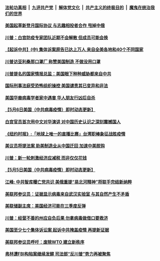 ####  [法轮功真相](../../../../basic/blob/master/README.md?t=05070831) &nbsp;|&nbsp; [九评共产党](../../../../9ping.md/blob/master/README.md?t=05070831) &nbsp;|&nbsp; [解体党文化](../../../../jtdwh.md/blob/master/README.md?t=05070831)  &nbsp;|&nbsp; [共产主义的终极目的](../../../../gczydzjmd.md/blob/master/README.md?t=05070831) &nbsp;|&nbsp; [魔鬼在统治我们的世界](../../../../mgztzwmdsj.md/blob/master/README.md?t=05070831) 

#### [美国起草新登月国际协议 与志趣相投者合作 甩掉中俄](../pages/soh6/375658.md?t=05070831) 
#### [川普：白宫防疫专家团队近期不会解散 但成员可能会换](../pages/soh6/375664.md?t=05070831) 
#### [【起诉中共】(中) 集体诉案原告已达上万人 来自全美各地和40个不同国家](../pages/soh6/375661.md?t=05070831) 
#### [川普访亚利桑那口罩厂 称赞美国制造 不做没用口罩](../pages/soh6/375655.md?t=05070831) 
#### [川普提名的国家情报总监：美国眼下种种威胁都来自中共](../pages/soh6/375613.md?t=05070831) 
#### [国际刑事法庭受恐怖组织操控 美国谴责其已变异和非法 ](../pages/soh6/375649.md?t=05070831) 
#### [美国华裔病毒学者家中遇害 华人朋友行凶后自杀](../pages/soh6/375580.md?t=05070831) 
#### [【5月6日美国（中共病毒疫情）即时动态更新】](../pages/soh6/375526.md?t=05070831) 
#### [白宫官员首次用中文对华演讲 对中国历史认识之深刻震撼国人](../pages/soh6/375349.md?t=05070831) 
#### [《纽约时报》:「地球上唯一的直播比赛」台湾职棒象征战胜疫情](../pages/soh6/375424.md?t=05070831) 
#### [美议员将提法案 助美制造业从中国迁回 加速中美脱钩](../pages/soh6/375358.md?t=05070831) 
#### [川普：新一轮刺激经济应减税 而非仅仅花钱](../pages/soh6/375364.md?t=05070831) 
#### [【5月5日美国（中共病毒疫情）即时动态更新】](../pages/soh6/375079.md?t=05070831) 
#### [江峰: 中共智库曝亡党共识  美俄重提“易北河精神”将联手完结新纳粹 ](../pages/soh6/375319.md?t=05070831) 
#### [美联邦参议员：证据显示病毒来自武汉实验室 与其自然产生不矛盾](../pages/soh6/375310.md?t=05070831) 
#### [美联储副主席：美国经济可能在三季度反弹](../pages/soh6/375274.md?t=05070831) 
#### [川普：经营不善的州应自负后果 勿拿病毒做借口要救济](../pages/soh6/375280.md?t=05070831) 
#### [美国至少七个集体诉讼案 起诉中共掩盖疫情 再提新证据](../pages/soh6/375226.md?t=05070831) 
#### [美联邦参议员呼吁：废除WTO  建立新秩序](../pages/soh6/375214.md?t=05070831) 
#### [弗林遭FBI构陷案继续发酵 司法部“反川普”势力再被聚焦](../pages/soh6/375208.md?t=05070831) 
